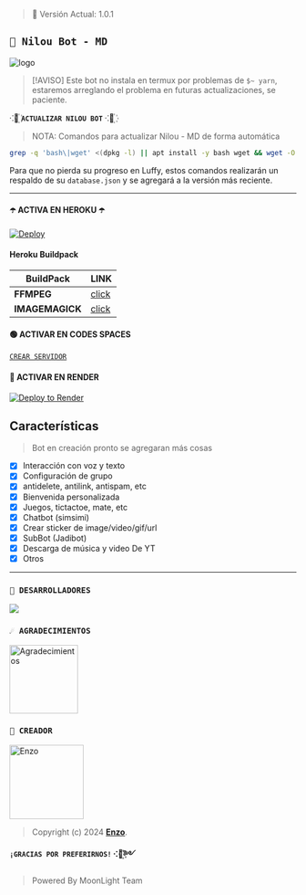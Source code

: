 > 🚀 Versión Actual: 1.0.1

## **`💙 Nilou Bot - MD`**

![logo](https://telegra.ph/file/20b6b3ff784c4f865ad8d.jpg)



> [!AVISO]
> Este bot no instala en termux por problemas de `$~ yarn`, estaremos arreglando el problema en futuras actualizaciones, se paciente.


⁖🩵꙰  **`ACTUALIZAR NILOU BOT`** ⁖🩵꙰
> NOTA: Comandos para actualizar Nilou - MD de forma automática
```bash
grep -q 'bash\|wget' <(dpkg -l) || apt install -y bash wget && wget -O - https://raw.githubusercontent.com/Jesusoo000/NilouBot-MD/master/update.sh | bash
```
Para que no pierda su progreso en Luffy, estos comandos realizarán un respaldo de su `database.json` y se agregará a la versión más reciente.

***

#### ☂️ ACTIVA EN HEROKU ☂️
[![Deploy](https://www.herokucdn.com/deploy/button.svg)](https://heroku.com/deploy?template=https://github.com/Jesusoo000/NilouBot-MD)

#### Heroku Buildpack
| BuildPack | LINK |
|--------|--------|
| **FFMPEG** |[click](https://github.com/jonathanong/heroku-buildpack-ffmpeg-latest) |
| **IMAGEMAGICK** | [click](https://github.com/DuckyTeam/heroku-buildpack-imagemagick) |


#### 🟢 ACTIVAR EN CODES SPACES 
[`CREAR SERVIDOR`](https://github.com/codespaces/new?skip_quickstart=true&machine=basicLinux32gb&repo=Jesusoo000/NilouBot-MD&ref=main&geo=UsEast)


#### 🤍 ACTIVAR EN RENDER
[![Deploy to Render](https://render.com/images/deploy-to-render-button.svg)](https://dashboard.render.com/blueprint/new?repo=https%3A%2F%2Fgithub.com%2Jesusoo000%NilouBot-MD) 


## Características

> Bot en creación pronto se agregaran más cosas 

- [x] Interacción con voz y texto
- [x] Configuración de grupo
- [x] antidelete, antilink, antispam, etc
- [x] Bienvenida personalizada
- [x] Juegos, tictactoe, mate, etc
- [x] Chatbot (simsimi)
- [x] Crear sticker de image/video/gif/url
- [x] SubBot (Jadibot)
- [x] Descarga de música y video De YT
- [x] Otros

*** 

### `🌟 DESARROLLADORES`
<a href="https://github.com/Jesusoo000/NilouBot-MD/graphs/contributors">
<img src="https://contrib.rocks/image?repo=Jesusoo000/NilouBot-MD" /> 
</a>

### `☄️ AGRADECIMIENTOS`
<a
href="https://github.com/matias-crypto"><img src="https://github.com/matias-crypto.png" width="120" height="120" alt="Agradecimientos"/></a>


### `👑 CREADOR`
<a
href="https://github.com/Jesusoo000"><img src="https://github.com/Jesusoo000.png" width="130" height="130" alt="Enzo"/></a>

> Copyright (c) 2024 **[Enzo](https://github.com/Jesusoo000/NilouBot-MD)**.

**`¡GRACIAS POR PREFERIRNOS!`  ⁖💜꙰༻**

> Powered By MoonLight Team 
